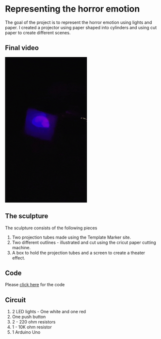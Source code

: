 # Representing the horror emotion
The goal of the project is to represent the horror emotion using lights and paper. I created a projector using paper shaped into cylinders and using cut paper to create different scenes.

## Final video
![alt text](https://github.com/manouj/physicalComputing/blob/master/Arduino/horrorEmotion/giphy.gif "Logo Title Text 1")

## The sculpture
The sculpture consists of the following pieces
1. Two projection tubes made using the Template Marker site. 
2. Two different outlines - illustrated and cut using the cricut paper cutting machine.
3. A box to hold the projection tubes and a screen to create a theater effect.

## Code
Please [click here](https://github.com/manouj/physicalComputing/blob/master/Arduino/horrorEmotion/mylightsculpture.ino) for the code

## Circuit
1. 2 LED lights - One white and one red
2. One push button
3. 2 - 220 ohm resistors
4. 1 - 10K ohm resistor
5. 1 Arduino Uno

